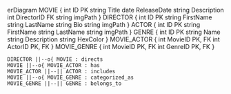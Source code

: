erDiagram
    MOVIE {
        int ID PK
        string Title
        date ReleaseDate
        string Description
        int DirectorID FK
        string imgPath
    }
    DIRECTOR {
        int ID PK
        string FirstName
        string LastName
        string Bio
        string imgPath
    }
    ACTOR {
        int ID PK
        string FirstName
        string LastName
        string imgPath
    }
    GENRE {
        int ID PK
        string Name
        string Description
        string HexColor 
    }
    MOVIE_ACTOR {
        int MovieID PK, FK
        int ActorID PK, FK
    }
    MOVIE_GENRE {
        int MovieID PK, FK
        int GenreID PK, FK
    }

    DIRECTOR ||--o{ MOVIE : directs
    MOVIE ||--o{ MOVIE_ACTOR : has
    MOVIE_ACTOR ||--|| ACTOR : includes
    MOVIE ||--o{ MOVIE_GENRE : categorized_as
    MOVIE_GENRE ||--|| GENRE : belongs_to
